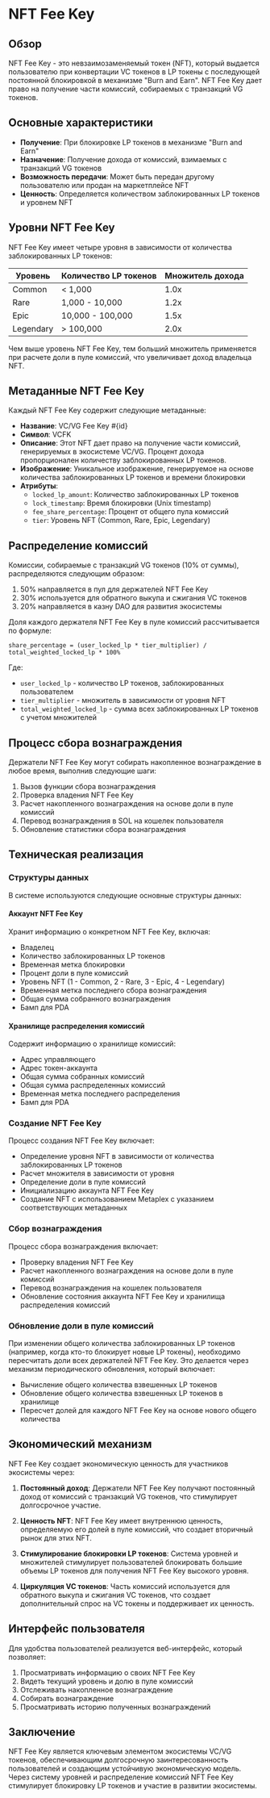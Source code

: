 # NFT Fee Key

## Обзор

NFT Fee Key - это невзаимозаменяемый токен (NFT), который выдается пользователю при конвертации VC токенов в LP токены с последующей постоянной блокировкой в механизме "Burn and Earn". NFT Fee Key дает право на получение части комиссий, собираемых с транзакций VG токенов.

## Основные характеристики

- **Получение**: При блокировке LP токенов в механизме "Burn and Earn"
- **Назначение**: Получение дохода от комиссий, взимаемых с транзакций VG токенов
- **Возможность передачи**: Может быть передан другому пользователю или продан на маркетплейсе NFT
- **Ценность**: Определяется количеством заблокированных LP токенов и уровнем NFT

## Уровни NFT Fee Key

NFT Fee Key имеет четыре уровня в зависимости от количества заблокированных LP токенов:

| Уровень | Количество LP токенов | Множитель дохода |
|---------|------------------------|-------------------|
| Common  | < 1,000                | 1.0x              |
| Rare    | 1,000 - 10,000         | 1.2x              |
| Epic    | 10,000 - 100,000       | 1.5x              |
| Legendary| > 100,000              | 2.0x              |

Чем выше уровень NFT Fee Key, тем больший множитель применяется при расчете доли в пуле комиссий, что увеличивает доход владельца NFT.

## Метаданные NFT Fee Key

Каждый NFT Fee Key содержит следующие метаданные:

- **Название**: VC/VG Fee Key #{id}
- **Символ**: VCFK
- **Описание**: Этот NFT дает право на получение части комиссий, генерируемых в экосистеме VC/VG. Процент дохода пропорционален количеству заблокированных LP токенов.
- **Изображение**: Уникальное изображение, генерируемое на основе количества заблокированных LP токенов и времени блокировки
- **Атрибуты**:
  - `locked_lp_amount`: Количество заблокированных LP токенов
  - `lock_timestamp`: Время блокировки (Unix timestamp)
  - `fee_share_percentage`: Процент от общего пула комиссий
  - `tier`: Уровень NFT (Common, Rare, Epic, Legendary)

## Распределение комиссий

Комиссии, собираемые с транзакций VG токенов (10% от суммы), распределяются следующим образом:

1. 50% направляется в пул для держателей NFT Fee Key
2. 30% используется для обратного выкупа и сжигания VC токенов
3. 20% направляется в казну DAO для развития экосистемы

Доля каждого держателя NFT Fee Key в пуле комиссий рассчитывается по формуле:

```
share_percentage = (user_locked_lp * tier_multiplier) / total_weighted_locked_lp * 100%
```

Где:
- `user_locked_lp` - количество LP токенов, заблокированных пользователем
- `tier_multiplier` - множитель в зависимости от уровня NFT
- `total_weighted_locked_lp` - сумма всех заблокированных LP токенов с учетом множителей

## Процесс сбора вознаграждения

Держатели NFT Fee Key могут собирать накопленное вознаграждение в любое время, выполнив следующие шаги:

1. Вызов функции сбора вознаграждения
2. Проверка владения NFT Fee Key
3. Расчет накопленного вознаграждения на основе доли в пуле комиссий
4. Перевод вознаграждения в SOL на кошелек пользователя
5. Обновление статистики сбора вознаграждения

## Техническая реализация

### Структуры данных

В системе используются следующие основные структуры данных:

#### Аккаунт NFT Fee Key
Хранит информацию о конкретном NFT Fee Key, включая:
- Владелец
- Количество заблокированных LP токенов
- Временная метка блокировки
- Процент доли в пуле комиссий
- Уровень NFT (1 - Common, 2 - Rare, 3 - Epic, 4 - Legendary)
- Временная метка последнего сбора вознаграждения
- Общая сумма собранного вознаграждения
- Бамп для PDA

#### Хранилище распределения комиссий
Содержит информацию о хранилище комиссий:
- Адрес управляющего
- Адрес токен-аккаунта
- Общая сумма собранных комиссий
- Общая сумма распределенных комиссий
- Временная метка последнего распределения
- Бамп для PDA

### Создание NFT Fee Key

Процесс создания NFT Fee Key включает:
- Определение уровня NFT в зависимости от количества заблокированных LP токенов
- Расчет множителя в зависимости от уровня
- Определение доли в пуле комиссий
- Инициализацию аккаунта NFT Fee Key
- Создание NFT с использованием Metaplex с указанием соответствующих метаданных

### Сбор вознаграждения

Процесс сбора вознаграждения включает:
- Проверку владения NFT Fee Key
- Расчет накопленного вознаграждения на основе доли в пуле комиссий
- Перевод вознаграждения на кошелек пользователя
- Обновление состояния аккаунта NFT Fee Key и хранилища распределения комиссий

### Обновление доли в пуле комиссий

При изменении общего количества заблокированных LP токенов (например, когда кто-то блокирует новые LP токены), необходимо пересчитать доли всех держателей NFT Fee Key. Это делается через механизм периодического обновления, который включает:
- Вычисление общего количества взвешенных LP токенов
- Обновление общего количества взвешенных LP токенов в хранилище
- Пересчет долей для каждого NFT Fee Key на основе нового общего количества

## Экономический механизм

NFT Fee Key создает экономическую ценность для участников экосистемы через:

1. **Постоянный доход**: Держатели NFT Fee Key получают постоянный доход от комиссий с транзакций VG токенов, что стимулирует долгосрочное участие.

2. **Ценность NFT**: NFT Fee Key имеет внутреннюю ценность, определяемую его долей в пуле комиссий, что создает вторичный рынок для этих NFT.

3. **Стимулирование блокировки LP токенов**: Система уровней и множителей стимулирует пользователей блокировать большие объемы LP токенов для получения NFT Fee Key высокого уровня.

4. **Циркуляция VC токенов**: Часть комиссий используется для обратного выкупа и сжигания VC токенов, что создает дополнительный спрос на VC токены и поддерживает их ценность.

## Интерфейс пользователя

Для удобства пользователей реализуется веб-интерфейс, который позволяет:

1. Просматривать информацию о своих NFT Fee Key
2. Видеть текущий уровень и долю в пуле комиссий
3. Отслеживать накопленное вознаграждение
4. Собирать вознаграждение
5. Просматривать историю полученных вознаграждений

## Заключение

NFT Fee Key является ключевым элементом экосистемы VC/VG токенов, обеспечивающим долгосрочную заинтересованность пользователей и создающим устойчивую экономическую модель. Через систему уровней и распределение комиссий NFT Fee Key стимулирует блокировку LP токенов и участие в развитии экосистемы. 